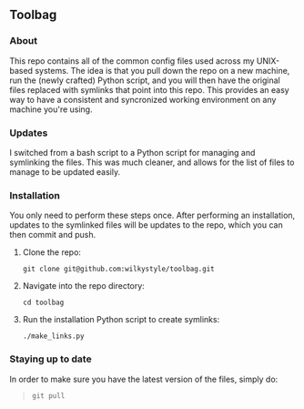 ## Toolbag

### About

This repo contains all of the common config files used across my UNIX-based
systems. The idea is that you pull down the repo on a new machine, run the
(newly crafted) Python script, and you will then have the original files
replaced with symlinks that point into this repo. This provides an easy way to
have a consistent and syncronized working environment on any machine you're
using.

### Updates

I switched from a bash script to a Python script for managing and symlinking the
files. This was much cleaner, and allows for the list of files to manage to be
updated easily.

### Installation

You only need to perform these steps once. After performing an installation,
updates to the symlinked files will be updates to the repo, which you can then
commit and push.

1. Clone the repo:

    `git clone git@github.com:wilkystyle/toolbag.git`

1. Navigate into the repo directory:

    `cd toolbag`

1. Run the installation Python script to create symlinks:

    `./make_links.py`


### Staying up to date

In order to make sure you have the latest version of the files, simply do:

> `git pull`